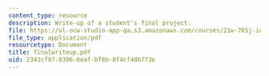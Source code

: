 ```yaml
---
content_type: resource
description: Write-up of a student's final project.
file: https://ol-ocw-studio-app-qa.s3.amazonaws.com/courses/21w-765j-interactive-and-non-linear-narrative-theory-and-practice-spring-2004/2343cf9783966eafbf6b8f4cf40b773e_finalwriteup.pdf
file_type: application/pdf
resourcetype: Document
title: finalwriteup.pdf
uid: 2343cf97-8396-6eaf-bf6b-8f4cf40b773e
---
```

